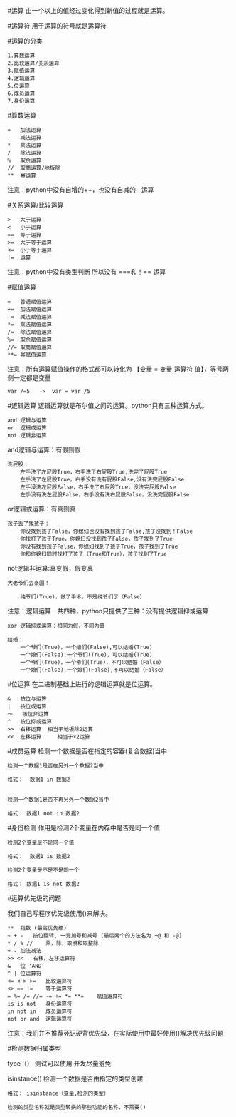#运算
由一个以上的值经过变化得到新值的过程就是运算。

#运算符
用于运算的符号就是运算符

#运算的分类
	
	1.算数运算
	2.比较运算/关系运算
	3.赋值运算
	4.逻辑运算
	5.位运算
	6.成员运算
	7.身份运算


#算数运算

	+	加法运算
	-	减法运算
	*	乘法运算
	/	除法运算
	%	取余运算
	//	取商运算/地板除
	**	幂运算

注意：python中没有自增的++，也没有自减的--运算

#关系运算/比较运算

	>   大于运算
	<	小于运算
	==	等于运算
	>=  大于等于运算
	<=	小于等于运算
	!=  运算

注意：python中没有类型判断 所以没有 ===和！== 运算

#赋值运算

	=	普通赋值运算
	+=	加法赋值运算
	-=	减法赋值运算
	*=	乘法赋值运算
	/=	除法赋值运算
	%=	取余赋值运算
	//=	取商赋值运算
	**=	幂赋值运算

注意：所有运算赋值操作的格式都可以转化为  【变量 = 变量 运算符  值】，等号两侧一定都是变量

	var /=5   ->  var = var /5


#逻辑运算
逻辑运算就是布尔值之间的运算。python只有三种运算方式。

	and	逻辑与运算
	or	逻辑或运算
	not	逻辑非运算


and逻辑与运算：有假则假
	
	洗屁股：
		左手洗了左屁股True，右手洗了右屁股True,洗完了屁股True
		左手洗了左屁股True，右手没有洗有屁股False,没有洗完屁股False
		左手没洗左屁股False，右手洗了右屁股True，没洗完屁股False
		左手没有洗左屁股False，右手没有洗右屁股False，没洗完屁股False


or逻辑或运算：有真则真

	孩子丢了找孩子：
		你没找到孩子False，你媳妇也没有找到孩子False,孩子没找到！False
		你找打了孩子True，你媳妇没找到孩子False，孩子找到了True
		你没有找到孩子False，你媳妇找到了孩子True，孩子找到了True
		你和你媳妇同时找打了孩子（True和True），孩子找到了True


not逻辑非运算:真变假，假变真

	大老爷们去泰国！

		纯爷们(True)，做了手术，不是纯爷们了（False）


注意：逻辑运算一共四种，python只提供了三种：没有提供逻辑抑或运算

	xor 逻辑抑或运算：相同为假，不同为真

	结婚：
		一个爷们(True)，一个娘们(False),可以结婚(True)
		一个娘们(False),一个爷们(True)，可以结婚(True)
		一个爷们(True)，一个爷们(True)，不可以结婚（False）
		一个娘们(False),一个娘们(False),不可以结婚（False）


#位运算
在二进制基础上进行的逻辑运算就是位运算。

	&	按位与运算
	|	按位或运算
	～	按位非运算
	^	按位抑或运算
	>>  右移运算  相当于地板除2运算
	<<	左移运算	 相当于×2运算
	
	

#成员运算
检测一个数据是否在指定的容器(复合数据)当中

	检测一个数据1是否在另外一个数据2当中

	格式：  数据1 in 数据2


	检测一个数据1是否不再另外一个数据2当中

	格式：	数据1 not in 数据2


#身份检测
作用是检测2个变量在内存中是否是同一个值

	检测2个变量是不是同一个值

	格式：  数据1 is 数据2

	检测2个变量是不是不是同一个
		
	格式： 数据1 is not 数据2


#运算优先级的问题

我们自己写程序优先级使用()来解决。

	**	指数 (最高优先级)
	~ + -	按位翻转, 一元加号和减号 (最后两个的方法名为 +@ 和 -@)
	* / % //	乘，除，取模和取整除
	+ -	加法减法
	>> <<	右移，左移运算符
	&	位 'AND'
	^ |	位运算符
	<= < > >=	比较运算符
	<> == !=	等于运算符
	= %= /= //= -= += *= **=	赋值运算符
	is is not	身份运算符
	in not in	成员运算符
	not or and	逻辑运算符

注意：我们并不推荐死记硬背优先级，在实际使用中最好使用()解决优先级问题


#检测数据归属类型

type（） 测试可以使用 开发尽量避免

isinstance() 检测一个数据是否由指定的类型创建

	格式： isinstance（变量,检测的类型）

	检测的类型名称就是类型转换的那些功能的名称，不需要()